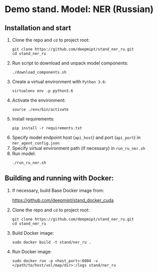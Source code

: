 # Demo stand. Model: NER (Russian)

## Installation and start
1. Clone the repo and `cd` to project root:
    ```
    git clone https://github.com/deepmipt/stand_ner_ru.git
    cd stand_ner_ru
    ```
2. Run script to download and unpack model components:
    ```
    ./download_components.sh
    ```   
3. Create a virtual environment with `Python 3.6`:
    ```
    virtualenv env -p python3.6
    ```
4. Activate the environment:
    ```
    source ./env/bin/activate
    ```
5. Install requirements:
    ```
    pip install -r requirements.txt
    ```
6. Specify model endpoint host (`api_host`) and port (`api_port`) in `ner_agent_config.json`
7. Specify virtual environment path (if necessary) in `run_ru_ner.sh`
8. Run model:
    ```
    ./run_ru_ner.sh
    ```
## Building and running with Docker:
1. If necessary, build Base Docker image from:

   https://github.com/deepmipt/stand_docker_cuda
  
2. Clone the repo and `cd` to project root:
    ```
    git clone https://github.com/deepmipt/stand_ner_ru.git
    cd stand_ner_ru
    ```
3. Build Docker image:
   ```
   sudo docker build -t stand/ner_ru .
   ```
4. Run Docker image:
   ```
   sudo docker run -p <host_port>:6004 -v </path/to/host/vol/map/dir>:/logs stand/ner_ru
   ```